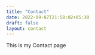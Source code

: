 ```yaml
---
title: "Contact"
date: 2022-09-07T21:58:02+05:30
draft: false
layout: contact
---
```


This is my Contact page
